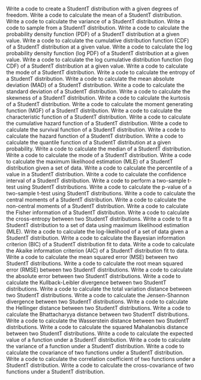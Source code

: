 Write a code to create a StudentT distribution with a given degrees of freedom.
Write a code to calculate the mean of a StudentT distribution.
Write a code to calculate the variance of a StudentT distribution.
Write a code to sample from a StudentT distribution.
Write a code to calculate the probability density function (PDF) of a StudentT distribution at a given value.
Write a code to calculate the cumulative distribution function (CDF) of a StudentT distribution at a given value.
Write a code to calculate the log probability density function (log PDF) of a StudentT distribution at a given value.
Write a code to calculate the log cumulative distribution function (log CDF) of a StudentT distribution at a given value.
Write a code to calculate the mode of a StudentT distribution.
Write a code to calculate the entropy of a StudentT distribution.
Write a code to calculate the mean absolute deviation (MAD) of a StudentT distribution.
Write a code to calculate the standard deviation of a StudentT distribution.
Write a code to calculate the skewness of a StudentT distribution.
Write a code to calculate the kurtosis of a StudentT distribution.
Write a code to calculate the moment generating function (MGF) of a StudentT distribution.
Write a code to calculate the characteristic function of a StudentT distribution.
Write a code to calculate the cumulative hazard function of a StudentT distribution.
Write a code to calculate the survival function of a StudentT distribution.
Write a code to calculate the hazard function of a StudentT distribution.
Write a code to calculate the quantile function of a StudentT distribution at a given probability.
Write a code to calculate the median of a StudentT distribution.
Write a code to calculate the mode of a StudentT distribution.
Write a code to calculate the maximum likelihood estimation (MLE) of a StudentT distribution given a set of data.
Write a code to calculate the percentile of a value in a StudentT distribution.
Write a code to calculate the confidence interval of a StudentT distribution.
Write a code to perform a two-sample t-test using StudentT distributions.
Write a code to calculate the p-value of a two-sample t-test using StudentT distributions.
Write a code to calculate the central moments of a StudentT distribution.
Write a code to calculate the non-central moments of a StudentT distribution.
Write a code to calculate the Fisher information of a StudentT distribution.
Write a code to calculate the cross-entropy between two StudentT distributions.
Write a code to fit a StudentT distribution to a set of data using maximum likelihood estimation (MLE).
Write a code to calculate the log-likelihood of a set of data given a StudentT distribution.
Write a code to calculate the Bayesian information criterion (BIC) of a StudentT distribution fit to data.
Write a code to calculate the Akaike information criterion (AIC) of a StudentT distribution fit to data.
Write a code to calculate the mean squared error (MSE) between two StudentT distributions.
Write a code to calculate the root mean squared error (RMSE) between two StudentT distributions.
Write a code to calculate the absolute error between two StudentT distributions.
Write a code to calculate the Kullback-Leibler divergence between two StudentT distributions.
Write a code to calculate the total variation distance between two StudentT distributions.
Write a code to calculate the Jensen-Shannon divergence between two StudentT distributions.
Write a code to calculate the Hellinger distance between two StudentT distributions.
Write a code to calculate the Bhattacharyya distance between two StudentT distributions.
Write a code to calculate the Wasserstein distance between two StudentT distributions.
Write a code to calculate the squared Mahalanobis distance between two StudentT distributions.
Write a code to calculate the expected value of a function under a StudentT distribution.
Write a code to calculate the variance of a function under a StudentT distribution.
Write a code to calculate the covariance of two functions under a StudentT distribution.
Write a code to calculate the correlation coefficient of two functions under a StudentT distribution.
Write a code to calculate the cross-covariance of two functions under a StudentT distribution.